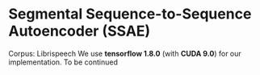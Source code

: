 # Segmental Sequence-to-Sequence Autoencoder (SSAE)

Corpus: Librispeech
We use **tensorflow 1.8.0** (with **CUDA 9.0**) for our implementation.
To be continued
